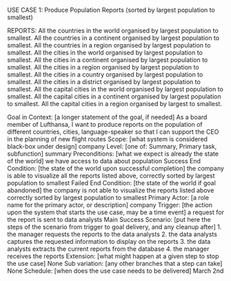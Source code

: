 
USE CASE 1: Produce Population Reports (sorted by largest population to smallest)

REPORTS:
    All the countries in the world organised by largest population to smallest.
    All the countries in a continent organised by largest population to smallest.
    All the countries in a region organised by largest population to smallest.
    All the cities in the world organised by largest population to smallest.
    All the cities in a continent organised by largest population to smallest.
    All the cities in a region organised by largest population to smallest.
    All the cities in a country organised by largest population to smallest.
    All the cities in a district organised by largest population to smallest.
    All the capital cities in the world organised by largest population to smallest.
    All the capital cities in a continent organised by largest population to smallest.
    All the capital cities in a region organised by largest to smallest.

Goal in Context: [a longer statement of the goal, if needed] As a board member of Lufthansa, I want to produce reports on the population of different countries, cities, language-speaker so that I can support the CEO in the planning of new flight routes
Scope: [what system is considered black-box under design] company
Level: [one of: Summary, Primary task, subfunction] summary
Preconditions: [what we expect is already the state of the world] we have access to data about population
Success End Condition: [the state of the world upon successful completion] the company is able to visualize all the reports listed above, correctly sorted by largest population to smallest
Failed End Condition: [the state of the world if goal abandoned] the company is not able to visualize the reports listed above correctly sorted by largest population to smallest
Primary Actor: [a role name for the primary actor, or description] company
Trigger: [the action upon the system that starts the use case, may be a time event] a request for the report is sent to data analysts
Main Success Scenario: [put here the steps of the scenario from trigger to goal delivery, and any cleanup after]
                        1. the manager requests the reports to the data analysts
                        2. the data analysts captures the requested information to display on the reports
                        3. the data analysts extracts the current reports from the database
                        4. the manager receives the reports
Extension: [what might happen at a given step to stop the use case] 
           None
Sub variation: [any other branches that a step can take] 
            None
Schedule: [when does the use case needs to be delivered]
                March 2nd


